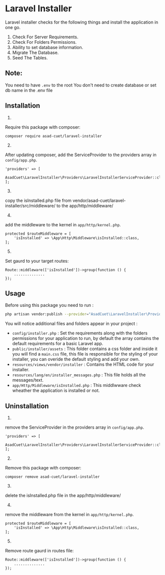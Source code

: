 # Laravel Installer

Laravel installer checks for the following things and install the application in one go.

1. Check For Server Requirements.
2. Check For Folders Permissions.
3. Ability to set database information.
4. Migrate The Database.
5. Seed The Tables.

## Note:
You need to have `.env` to the root
You don't need to create database or set db name in the .env file

## Installation
1.
Require this package with composer:
```
composer require asad-cuet/laravel-installer
```

2.
After updating composer, add the ServiceProvider to the providers array in `config/app.php`.

```
'providers' => [
    AsadCuet\LaravelInstaller\Providers\LaravelInstallerServiceProvider::class,
];
```
3.
copy the isInstalled.php file from vendor/asad-cuet/laravel-installer/src/middleware/ to the app/http/middleware/

4.
add the middleware to the kernel  in `app/http/kernel.php`.
```
protected $routeMiddleware = [
    'isInstalled' => \App\Http\Middleware\isInstalled::class,
];
```
5.
Set gaurd to your target routes:

```
Route::middleware(['isInstalled'])->group(function () {
    ..............
});
```


## Usage

Before using this package you need to run :
```bash
php artisan vendor:publish --provider="AsadCuet\LaravelInstaller\Providers\LaravelInstallerServiceProvider"
```

You will notice additional files and folders appear in your project :
 
 - `config/installer.php` : Set the requirements along with the folders permissions for your application to run, by default the array contains the default requirements for a basic Laravel app.
 - `public/installer/assets` : This folder contains a css folder and inside it you will find a `main.css` file, this file is responsible for the styling of your installer, you can overide the default styling and add your own.
 - `resources/views/vendor/installer` : Contains the HTML code for your installer.
 - `resources/lang/en/installer_messages.php` : This file holds all the messages/text.
 - `app/Http/Middleware/isInstalled.php` : This middlwware check wheather the application is installed or not.


## Uninstallation


1.
remove the ServiceProvider in the providers array in `config/app.php`.

```
'providers' => [
    AsadCuet\LaravelInstaller\Providers\LaravelInstallerServiceProvider::class,
];
```
2.
Remove this package with composer:
```
composer remove asad-cuet/laravel-installer
```


3.
delete the isInstalled.php file in the app/http/middleware/

4.
remove the middleware from the kernel  in `app/http/kernel.php`.
```
protected $routeMiddleware = [
    'isInstalled' => \App\Http\Middleware\isInstalled::class,
];
```
5.
Remove route gaurd in routes file:

```
Route::middleware(['isInstalled'])->group(function () {
    ..............
});
```


